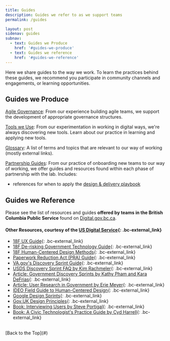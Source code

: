 ```yaml
---
title: Guides
description: Guides we refer to as we support teams
permalink: /guides

layout: post
sidenav: guides
subnav:
  - text: Guides we Produce
    href: '#guides-we-produce'
  - text: Guides we reference
    href: '#guides-we-reference'
---
```


Here we share guides to the way we work. To learn the practices behind these guides, we recommend you participate in community channels and engagements, or learning opportunities.

## Guides we Produce

<a href="/ExchangeLabOps/governance">Agile Governance</a>: From our experience building agile teams, we support the development of appropriate governance structures.

<a href="/ExchangeLabOps/tools">Tools we Use</a>: From our experimentation in working in digital ways, we're always discovering new tools. Learn about our practice in learning and applying new tools.

<a href="/ExchangeLabOps/glossary">Glossary</a>: A list of terms and topics that are relevant to our way of working (mostly external links).

[Partnership Guides](/ExchangeLabOps/partner): From our practice of onboarding new teams to our way of working, we offer guides and resources found within each phase of partnership with the lab. Includes:
- references for when to apply the [design & delivery playbook](/playbook/)

## Guides we Reference

Please see the list of resources and guides **offered by teams in the British Columbia Public Service** found on [Digital.gov.bc.ca](https://digital.gov.bc.ca/standards-and-guides/).

#### Other Resources, courtesy of the [US Digital Service](https://sprint.usds.gov/glossary/#other-resources){: .bc-external_link}

* <a href="https://ux-guide.18f.gov/" target="_blank">18F UX Guide</a>{: .bc-external_link}
* <a href="https://derisking-guide.18f.gov/" target="_blank">18F De-risking Government Technology Guide</a>{: .bc-external_link}
* <a href="https://methods.18f.gov/" target="_blank">18F Human-Centered Design Methods</a>{: .bc-external_link}
* <a href="https://pra.digital.gov/" target="_blank">Paperwork Reduction Act (PRA) Guide</a>{: .bc-external_link}
* <a href="https://github.com/department-of-veterans-affairs/va.gov-team/blob/master/platform/research/discovery-sprints/how-to-run-discovery-sprint.md/" target="_blank">VA.gov's Discovery Sprint Guide</a>{: .bc-external_link}
* <a href="https://docs.google.com/document/d/10PTC-Vv7-udE2oq_Q2dMl4FnPfftc10B-70e9r9fzcE/edit#heading=h.hm8g8nfu8p55" target="_blank">USDS Discovery Sprint FAQ by Kim Rachmeler</a>{: .bc-external_link}
* <a href="https://www.linkedin.com/pulse/government-discovery-sprint-playbook-how-lessons-learned-kathy-pham/" target="_blank">Article: Government Discovery Sprints by Kathy Pham and Kara DeFrias</a>{: .bc-external_link}
* <a href="https://medium.com/@ErieMeyer/user-research-is-not-illegal-uncle-sam-51f2f92a280a" target="_blank">Article: User Research in Government by Erie Meyer</a>{: .bc-external_link}
* <a href="https://www.designkit.org/" target="_blank">IDEO Field Guide to Human-Centered Design</a>{: .bc-external_link}
* <a href="https://www.gv.com/sprint/" target="_blank">Google Design Sprints</a>{: .bc-external_link}
* <a href="https://www.gov.uk/guidance/government-design-principles" target="_blank">Gov.UK Design Principles</a>{: .bc-external_link}
* <a href="https://rosenfeldmedia.com/books/interviewing-users/details/excerpts/" target="_blank">Book: Interviewing Users by Steve Portigal</a>{: .bc-external_link}
* <a href="https://cydharrell.com/book/" target="_blank">Book: A Civic Technologist's Practice Guide by Cyd Harrell</a>{: .bc-external_link}

<br/>
[Back to the Top](#)
